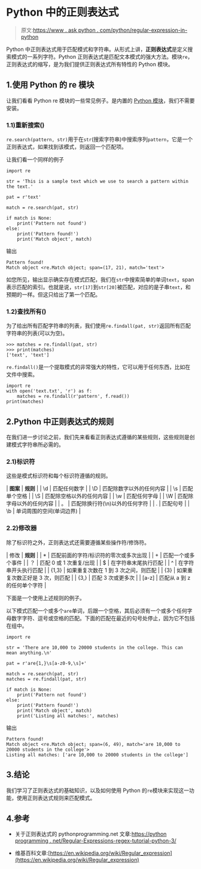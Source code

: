 # Python 中的正则表达式

> 原文:[https://www . ask python . com/python/regular-expression-in-python](https://www.askpython.com/python/regular-expression-in-python)

Python 中正则表达式用于匹配模式和字符串。从形式上讲，**正则表达式**是定义搜索模式的一系列字符。Python 正则表达式是匹配文本模式的强大方法。模块`re`，正则表达式的缩写，是为我们提供正则表达式所有特性的 Python 模块。

## 1.使用 Python 的 re 模块

让我们看看 Python re 模块的一些常见例子。是内置的 [Python 模块](https://www.askpython.com/python-modules/python-modules)，我们不需要安装。

### 1.1)重新搜索()

`re.search(pattern, str)`用于在`str`(搜索字符串)中搜索序列`pattern`，它是一个正则表达式，如果找到该模式，则返回一个匹配项。

让我们看一个同样的例子

```
import re

str = 'This is a sample text which we use to search a pattern within the text.'

pat = r'text'

match = re.search(pat, str)

if match is None:
    print('Pattern not found')
else:
    print('Pattern found!')
    print('Match object', match)

```

输出

```
Pattern found!
Match object <re.Match object; span=(17, 21), match='text'>

```

如您所见，输出显示确实存在模式匹配，我们在`str`中搜索简单的单词`text`，span 表示匹配的索引。也就是说，`str[17]`到`str[20]`被匹配，对应的是子串`text`，和预期的一样。但这只给出了第一个匹配。

### 1.2)查找所有()

为了给出所有匹配字符串的列表，我们使用`re.findall(pat, str)`返回所有匹配字符串的列表(可以为空)。

```
>>> matches = re.findall(pat, str)
>>> print(matches)
['text', 'text']

```

`re.findall()`是一个提取模式的非常强大的特性，它可以用于任何东西，比如在文件中搜索。

```
import re
with open('text.txt', 'r') as f:
    matches = re.findall(r'pattern', f.read())
print(matches)

```

## 2.Python 中正则表达式的规则

在我们进一步讨论之前，我们先来看看正则表达式遵循的某些规则，这些规则是创建模式字符串所必需的。

### 2.1)标识符

这些是模式标识符和每个标识符遵循的规则。

| **图案** | **规则** |
| \d | 匹配任何数字 |
| \D | 匹配除数字以外的任何内容 |
| \s | 匹配单个空格 |
| \S | 匹配除空格以外的任何内容 |
| \w | 匹配任何字母 |
| \W | 匹配除字母以外的任何内容 |
| 。 | 匹配除换行符(\n)以外的任何字符 |
| \. | 匹配句号 |
| \b | 单词周围的空间(单词边界) |

### 2.2)修改器

除了标识符之外，正则表达式还需要遵循某些操作符/修饰符。

| 修改 | **规则** |
| * | 匹配前面的字符/标识符的零次或多次出现 |
| + | 匹配一个或多个事件 |
| ？ | 匹配 0 或 1 次重复/出现 |
| $ | 在字符串末尾执行匹配 |
| ^ | 在字符串开头执行匹配 |
| {1,3} | 如果重复次数在 1 到 3 次之间，则匹配 |
| {3} | 如果重复次数正好是 3 次，则匹配 |
| {3,} | 匹配 3 次或更多次 |
| [a-z] | 匹配从 a 到 z 的任何单个字符 |

下面是一个使用上述规则的例子。

以下模式匹配一个或多个`are`单词，后跟一个空格，其后必须有一个或多个任何字母数字字符、逗号或空格的匹配。下面的匹配在最近的句号处停止，因为它不包括在组中。

```
import re

str = 'There are 10,000 to 20000 students in the college. This can mean anything.\n'

pat = r'are{1,}\s[a-z0-9,\s]+'

match = re.search(pat, str)
matches = re.findall(pat, str)

if match is None:
    print('Pattern not found')
else:
    print('Pattern found!')
    print('Match object', match)
    print('Listing all matches:', matches)

```

输出

```
Pattern found!
Match object <re.Match object; span=(6, 49), match='are 10,000 to 20000 students in the college'>
Listing all matches: ['are 10,000 to 20000 students in the college']

```

## 3.结论

我们学习了正则表达式的基础知识，以及如何使用 Python 的`re`模块来实现这一功能，使用正则表达式规则来匹配模式。

## 4.参考

*   关于正则表达式的 pythonprogramming.net 文章:[https://python programming . net/Regular-Expressions-regex-tutorial-python-3/](https://pythonprogramming.net/regular-expressions-regex-tutorial-python-3/)

*   维基百科文章:[https://en.wikipedia.org/wiki/Regular_expression](https://en.wikipedia.org/wiki/Regular_expression)